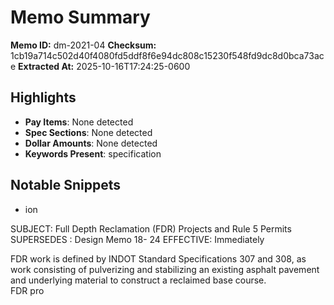 # Memo Summary

**Memo ID:** dm-2021-04
**Checksum:** 1cb19a714c502d40f4080fd5ddf8f6e94dc808c15230f548fd9dc8d0bca73ace
**Extracted At:** 2025-10-16T17:24:25-0600

## Highlights
- **Pay Items**: None detected
- **Spec Sections**: None detected
- **Dollar Amounts**: None detected
- **Keywords Present**: specification

## Notable Snippets
- ion  
 
SUBJECT:   Full Depth Reclamation (FDR) Projects and Rule 5 Permits  
  SUPERSEDES : Design Memo 18- 24 
 EFFECTIVE:  Immediately  
 
FDR work is defined by INDOT Standard Specifications 307 and 308, as work consisting 
of pulverizing and stabilizing an existing asphalt pavement and underlying material to construct a reclaimed base course.  
 FDR pro